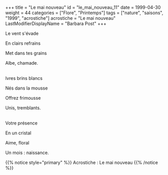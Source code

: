 +++
title = "Le mai nouveau"
id = "le_mai_nouveau_11"
date = 1999-04-30
weight = 44
categories = ["Flore", "Printemps"]
tags = ["nature", "saisons", "1999", "acrostiche"]
acrostiche = "Le mai nouveau"
LastModifierDisplayName = "Barbara Post"
+++

Le vent s'évade

En clairs refrains

Met dans tes grains

Albe, chamade.

 \
Ivres brins blancs

Nés dans la mousse

Offrez frimousse

Unis, tremblants.

 \
Votre présence

En un cristal

Aime, floral

Un mois : naissance.

{{% notice style="primary" %}}
Acrostiche : Le mai nouveau
{{% /notice %}}
